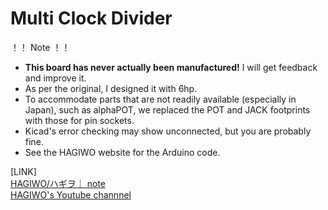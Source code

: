 # Multi Clock Divider

！！ Note ！！

- **This board has never actually been manufactured!** I will get feedback and improve it.
- As per the original, I designed it with 6hp.  
- To accommodate parts that are not readily available (especially in Japan), such as alphaPOT, we replaced the POT and JACK footprints with those for pin sockets.  
- Kicad's error checking may show unconnected, but you are probably fine.  
- See the HAGIWO website for the Arduino code.  

[LINK]  
[HAGIWO/ハギヲ｜ note](https://note.com/solder_state)  
[HAGIWO's Youtube channnel](https://www.youtube.com/channel/UCxErrnnVNEAAXPZvQFwobQw)
